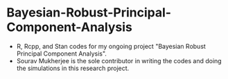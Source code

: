# Bayesian-Robust-Principal-Component-Analysis
- R, Rcpp, and Stan codes for my ongoing project "Bayesian Robust Principal Component Analysis".
- Sourav Mukherjee is the sole contributor in writing the codes and doing the simulations in this research project.
